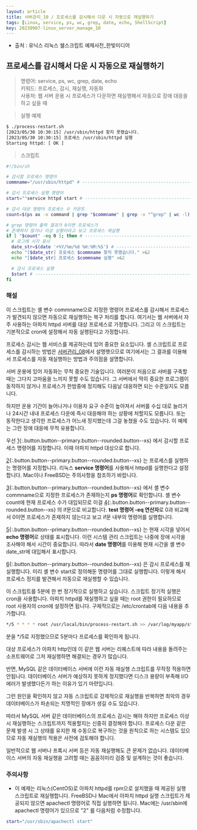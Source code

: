 ```yaml
---
layout: article
title: 서버관리_10 / 프로세스를 감시해서 다운 시 자동으로 재실행하기
tags: [Linux, service, ps, wc, grep, date, echo, ShellScript]
key: 20230907-linux_server_manage_10
---
```


- 출처 : 유닉스 리눅스 쉘스크립트 예제사전_한빛미디어

## 프로세스를 감시해서 다운 시 자동으로 재실행하기

> 명령어: service, ps, wc, grep, date, echo  
> 키워드: 프로세스, 감시, 재실행, 자동화  
> 사용처: 웹 서버 운용 시 프로세스가 다운하면 재실행해서 자동으로 장애 대응을 하고 싶을 때   
 
> 실행 예제  

```bash
$ ./process-restart.sh
[2023/05/30 10:30:15] /usr/sbin/httpd 찾지 못했습니다.
[2023/05/30 10:30:15] 프로세스 /usr/sbin/httpd 실행
Starting httpd: [ OK ]
```

> 스크립트

```bash
#!/bin/sh

# 감시할 프로세스 명령어
commname="/usr/sbin/httpd" # ----------------------------------------------- 1

# 감시 프로세스 실행 명령어
start=""service httpd start # ---------------------------------------------- 2

# 감시 대상 명령어 프로세스 수 카운트
count=$(ps ax -o command | grep "$commname" | grep -v "^grep" | wc -l) # --- 3

# grep 명령어 출력 결과가 0이면 프로세스가
# 존재하지 않거나 이상 상황이라고 보고 프로세스 재실행
if [ "$count" -eq 0 ]; then # ---------------------------------------------- 4
  # 로그에 시각 표시
  date_str=$(date '+%Y/%m/%d %H:%M:%S') # ---------------------------------- 5
  echo "[$date_str] 프로세스 $commname 찾지 못했습니다." >&2
  echo "[$date_str] 프로세스 $commname 실행" >&2

  # 감시 프로세스 실행
  $start # ----------------------------------------------------------------- 6
fi
```

### **해설**

이 스크립트는 셸 변수 commname으로 지정한 명령어 프로세스를 감시해서 프로세스가 발견되지 않으면 자동으로 재실행하는 복구 처리를 합니다. 여기서는 웹 서버에서 자주 사용하는 아파치 httpd 서버를 대상 프로세스로 가정합니다. 그리고 이 스크립트는 기본적으로 cron에 설정해서 자동 실행된다고 가정합니다.

프로세스 감시는 웹 서비스를 제공하는데 있어 중요한 요소입니다. 셸 스크립트로 프로세스를 감시하는 방법은 [서버관리_08](https://blessu1201.github.io/2023/09/05/02_ps_grep_wc.html)에서 설명햇으므로 여기에서는 그 결과를 이용해서 프로세스를 자동 재실행하는 방법과 주의점을 설명합니다.

서버 운용에 있어 자동화는 무척 중요한 기술입니다. 여러분이 처음으로 서버를 구축할때는 그다지 고마움을 느끼지 못할 수도 있습니다. 그 서버에서 딱히 중요한 프로그램이 동작하지 않거나 프로세스가 한밤중에 정지해도 다음날 대응하면 되는 수준일지도 모릅니다.

하지만 운용 기간이 늘어나거나 이용자 요구 수준이 높아져서 서버를 수십 대로 늘리거나 24시간 내내 프로세스 다운에 즉시 대응해야 하는 상황에 처할지도 모릅니다. 또는 동작한다고 생각한 프로세스가 어느새 정지했는데 그걸 놓쳤을 수도 있습니다. 이 예제는 그런 장애 대응에 무척 유용합니다.

우선 [1](#){:.button.button--primary.button--rounded.button--xs} 에서 감시할 프로세스 명령어를 지정합니다. 이때 아파치 httpd 대상으로 합니다.

[2](#){:.button.button--primary.button--rounded.button--xs} 는 프로세스를 실행하는 명령어를 지정합니다. 리눅스 **service 명령어**를 사용해서 httpd를 실행한다고 설정합니다. Mac이나 FreeBSD는 주의사항을 참조하기 바랍니다.

[3](#){:.button.button--primary.button--rounded.button--xs} 에서 셸 변수 commname으로 지정한 프로세스가 존재하는지 **ps 명령어**로 확인합니다. 셸 변수 count에 현재 프로세스 수가 대입되므로 이걸 [4](#){:.button.button--primary.button--rounded.button--xs} 의 if문으로 비교합니다. **test 명령어 -eq 연산자**로 0과 비교해서 0이면 프로세스가 존재하지 않는다고 보고 if문 내부의 명령어를 실행합니다.

[5](#){:.button.button--primary.button--rounded.button--xs} 는 현재 시각을 넣어서 **echo 명령어**로 상태를 표시합니다. 이런 시스템 관리 스크립트는 나중에 장애 시각을 조사해야 해서 시간이 중요합니다. 따라서 **date 명령어**를 이용해 현재 시간을 셸 변수 date_str에 대입해서 표시합니다.

[6](#){:.button.button--primary.button--rounded.button--xs} 은 감시 프로세스를 재실행합니다. 미리 셸 변수 start로 정의해둔 명령어를 그대로 실행합니다. 이렇게 해서 프로세스 정지를 발견해서 자동으로 재실행할 수 있습니다.

이 스크립트를 5분에 한 번 정기적으로 실행하고 싶습니다. 스크립트 정기적 실행은 cron을 사용합니다. 아파치 httpd를 재실행하고 싶을 때는 root 권한이 필요하므로 root 사용자의 cron에 설정하면 됩니다. 구체적으로는 /etc/crontab에 다음 내용을 추가합니다.

```bash
*/5 * * * * root /usr/local/bin/process-restart.sh >> /var/log/myapp/start.log 2>&1
```
분을 */5로 지정했으므로 5분마다 프로세스를 확인하게 됩니다.

대상 프로세스가 아파치 http인데 이 같은 웹 서버는 리퀘스트에 따라 내용을 돌려주는 소프트웨어로 그저 재실행하면 해결되는 경우가 많습니다.

반면, MySQL 같은 데이터베이스 서버에 이런 자동 재실행 스크립트를 무작정 적용하면 안됩니다. 데이터베이스 서버가 예상하지 못하게 정지했다면 디스크 용량이 부족해 I/O 에러가 발생했다든가 하는 이유가 있기 마련입니다.

그런 원인을 확인하지 않고 자동 스크립트로 강제적으로 재실행을 반복하면 최악의 경우 데이터베이스가 파손되는 치명적인 장애가 생길 수도 있습니다.

따라서 MySQL 서버 같은 데이터베이스의 프로세스 감시는 해야 하지만 프로세스 이상 시 재실행하는 스크립트까지 적용할지는 신중히 결정해야 합니다. 프로세스 다운 같은 문제 발생 시 그 상태를 유지한 채 수동으로 복구하는 것을 원칙으로 하는 시스템도 있으므로 자동 재실행의 적용은 사전에 검토해야 합니다.

일반적으로 웹 서버나 프록시 서버 등은 자동 재실행해도 큰 문제가 없습니다. 데이터베이스 서버의 자동 재실행을 고려할 때는 꼼꼼히미리 검증 및 설계하는 것이 좋습니다.

### **주의사항**

- 이 예제는 리눅스(CentOS)로 아파치 httpd를 rpm으로 설치했을 때 제공된 실행 스크립트로 재실행합니다. FreeBSD나 Mac에서 아파치 httpd 실행 스크립트가 제공되지 않으면 apachectl 명령어로 직접 실행하면 됩니다. Mac에는 /usr/sbin에 apachectl 명령어가 있으므로 "2" 를 다음처럼 수정합니다.

```bash
start="/usr/sbin/apachectl start"
```
